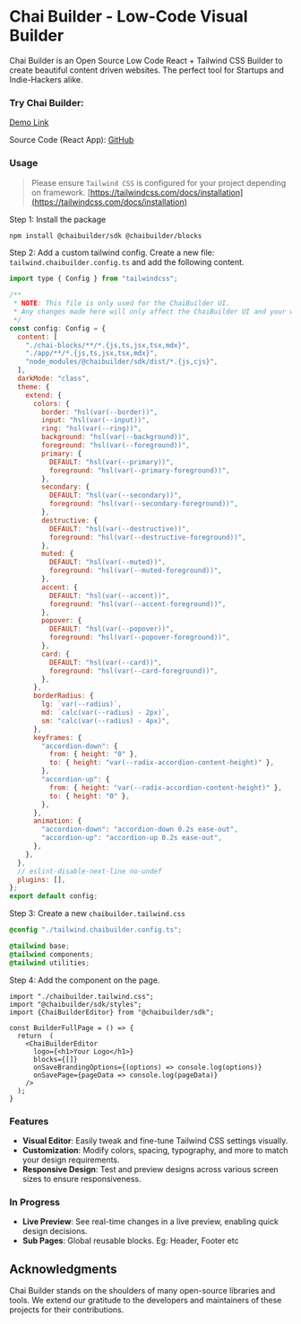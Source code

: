 # Chai Builder - Low-Code Visual Builder

Chai Builder is an Open Source Low Code React + Tailwind CSS Builder to create beautiful content driven websites. The perfect tool for Startups and Indie-Hackers alike.


### Try Chai Builder:

[Demo Link](https://chaibuilder-demo.vercel.app)

Source Code (React App): [GitHub](https://github.com/surajair/demo)


### Usage

> Please ensure `Tailwind CSS` is configured for your project depending on framework. [https://tailwindcss.com/docs/installation](https://tailwindcss.com/docs/installation)

Step 1: Install the package
```bash
npm install @chaibuilder/sdk @chaibuilder/blocks
```

Step 2: Add a custom tailwind config.
Create a new file: `tailwind.chaibuilder.config.ts` and add the following content.
```js
import type { Config } from "tailwindcss";

/**
 * NOTE: This file is only used for the ChaiBuilder UI.
 * Any changes made here will only affect the ChaiBuilder UI and your website will not be affected.
 */
const config: Config = {
  content: [
    "./chai-blocks/**/*.{js,ts,jsx,tsx,mdx}",
    "./app/**/*.{js,ts,jsx,tsx,mdx}",
    "node_modules/@chaibuilder/sdk/dist/*.{js,cjs}",
  ],
  darkMode: "class",
  theme: {
    extend: {
      colors: {
        border: "hsl(var(--border))",
        input: "hsl(var(--input))",
        ring: "hsl(var(--ring))",
        background: "hsl(var(--background))",
        foreground: "hsl(var(--foreground))",
        primary: {
          DEFAULT: "hsl(var(--primary))",
          foreground: "hsl(var(--primary-foreground))",
        },
        secondary: {
          DEFAULT: "hsl(var(--secondary))",
          foreground: "hsl(var(--secondary-foreground))",
        },
        destructive: {
          DEFAULT: "hsl(var(--destructive))",
          foreground: "hsl(var(--destructive-foreground))",
        },
        muted: {
          DEFAULT: "hsl(var(--muted))",
          foreground: "hsl(var(--muted-foreground))",
        },
        accent: {
          DEFAULT: "hsl(var(--accent))",
          foreground: "hsl(var(--accent-foreground))",
        },
        popover: {
          DEFAULT: "hsl(var(--popover))",
          foreground: "hsl(var(--popover-foreground))",
        },
        card: {
          DEFAULT: "hsl(var(--card))",
          foreground: "hsl(var(--card-foreground))",
        },
      },
      borderRadius: {
        lg: `var(--radius)`,
        md: `calc(var(--radius) - 2px)`,
        sm: "calc(var(--radius) - 4px)",
      },
      keyframes: {
        "accordion-down": {
          from: { height: "0" },
          to: { height: "var(--radix-accordion-content-height)" },
        },
        "accordion-up": {
          from: { height: "var(--radix-accordion-content-height)" },
          to: { height: "0" },
        },
      },
      animation: {
        "accordion-down": "accordion-down 0.2s ease-out",
        "accordion-up": "accordion-up 0.2s ease-out",
      },
    },
  },
  // eslint-disable-next-line no-undef
  plugins: [],
};
export default config;

```

Step 3: Create a new `chaibuilder.tailwind.css`
```css
@config "./tailwind.chaibuilder.config.ts";

@tailwind base;
@tailwind components;
@tailwind utilities;
```

Step 4: Add the component on the page.
```tsx
import "./chaibuilder.tailwind.css";
import "@chaibuilder/sdk/styles";
import {ChaiBuilderEditor} from "@chaibuilder/sdk";

const BuilderFullPage = () => {
  return  (
    <ChaiBuilderEditor
      logo={<h1>Your Logo</h1>}
      blocks={[]}
      onSaveBrandingOptions={(options) => console.log(options)}
      onSavePage={pageData => console.log(pageData)}
    />
  );
}
```


### Features

- **Visual Editor**: Easily tweak and fine-tune Tailwind CSS settings visually.
- **Customization**: Modify colors, spacing, typography, and more to match your design requirements.
- **Responsive Design**: Test and preview designs across various screen sizes to ensure responsiveness.

### In Progress
- **Live Preview**: See real-time changes in a live preview, enabling quick design decisions.
- **Sub Pages**: Global reusable blocks. Eg: Header, Footer etc

## Acknowledgments

Chai Builder stands on the shoulders of many open-source libraries and tools. We extend our gratitude to the developers and maintainers of these projects for their contributions.
